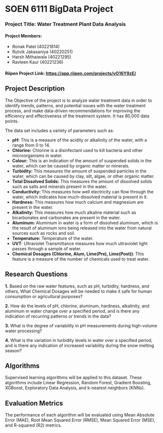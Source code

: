 
# SOEN 6111 BigData Project

### **Project Title:**   Water Treatment Plant Data Analysis
#### **Project Members:** 
- Ronak Patel (40221814)
- Rutvik Jakasaniya (40220251)
- Harsh Mithaiwala (40221295)
- Ravleen Kaur (40221236)
#### **Riipen Project Link:** https://app.riipen.com/projects/vO16Y9zE/

## Project Description


The Objective of the project is to analyze water treatment data in order to identify trends, patterns, and potential issues with the water treatment process, and make data-driven recommendations for improving the efficiency and effectiveness of the treatment system. It has 80,000 data points.

The data set includes a variety of parameters such as: 
- **pH:** This is a measure of the acidity or alkalinity of the water, with a range from 0 to 14.
- **Chlorine:** Chlorine is a disinfectant used to kill bacteria and other microorganisms in water.
- **Colour:** This is an indication of the amount of suspended solids in the water, which can be caused by organic matter or minerals.
- **Turbidity:** This measures the amount of suspended particles in the water, which can be caused by clay, silt, algae, or other organic matter.
- **Total Dissolved Solids:** This measures the amount of dissolved solids such as salts and minerals present in the water.
- **Conductivity:** This measures how well electricity can flow through the water, which indicates how much-dissolved material is present in it.
- **Hardness:** This measures how much calcium and magnesium are present in the water.
- **Alkalinity:** This measures how much alkaline material such as bicarbonates and carbonates are present in the water.
- **Aluminum:** Aluminium in water is a form of dissolved aluminum, which is the result of aluminum ions being released into the water from natural sources such as rocks and soil.
- **Temperature:** Temperature of the water.
- **UVT**: Ultraviolet Transmittance measures how much ultraviolet light passes through a sample of water.
- **Chemical Dosages (Chlorine, Alum, Lime(Pre), Lime(Post))**: This feature is a measure of the number of chemicals used to treat water.


## Research Questions

**1.** Based on the raw water features, such as pH, turbidity, hardness, and others, What Chemical Dosages will be needed to make it safe for human consumption or agricultural purposes?

**2.** How do the levels of pH, chlorine, aluminum, hardness, alkalinity, and aluminum in water change over a specified period, and is there any indication of recurring patterns or trends in the data?

**3.** What is the degree of variability in pH measurements during high-volume water processing?

**4.** What is the variation in turbidity levels in water over a specified period, and is there any indication of increased variability during the snow melting season?

## Algorithms

Supervised learning algorithms will be applied to this dataset. These algorithms include Linear Regression, Random Forest, Gradient Boosting, XGBoost, Exploratory Data Analysis, and k-nearest neighbors (KNNs).

## Evaluation Metrics

The performance of each algorithm will be evaluated using Mean Absolute Error (MAE), Root Mean Squared Error (RMSE), Mean Squared Error (MSE), and R-squared (R2) metrics.
